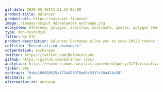 ```yaml
---
git-date: 2020-05-16T13:51:52-07:00
product-title: Balancer
product-url: https://balancer.finance/
image: /images/output_md/balancer.exchange.png
ecosystem: ethereum, polygon, arbitrum, avalanche, gnosis, polygon zkevm, base
type: non-custodial
filter: No KYC
product-description: Balancer Exchange allow you to swap ERC20 tokens trustlessly across all Balancer's liquidity pools.
coltitle: "Decentralized exchanges"
colpermalink: exchanges
twitter: https://twitter.com/BalancerLabs
github: https://github.com/balancer-labs/
analytics: https://explore.duneanalytics.com/embed/query/4171/visualization/8115?api_key=DvVRTNM70csWdnF9jorVDUWJMo38jfTZBNGzuQmj
ticker: BAL
contract: "0xba100000625a3754423978a60c9317c58a424e3D"
decimals: 18
alternative-to: uniswap
---
```

